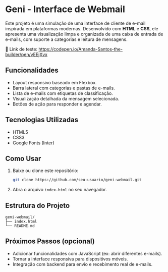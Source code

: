  # Geni - Interface de Webmail

Este projeto é uma simulação de uma interface de cliente de e-mail inspirada em plataformas modernas. Desenvolvido com **HTML** e **CSS**, ele apresenta uma visualização limpa e organizada de uma caixa de entrada de e-mails, com suporte a categorias e leitura de mensagens.

🚀 Link de teste: https://codepen.io/Amanda-Santos-the-builder/pen/vEEjXvx
  ## Funcionalidades

* Layout responsivo baseado em Flexbox.
* Barra lateral com categorias e pastas de e-mails.
* Lista de e-mails com etiquetas de classificação.
* Visualização detalhada da mensagem selecionada.
* Botões de ação para responder e agendar.

## Tecnologias Utilizadas

* HTML5
* CSS3
* Google Fonts (Inter)

## Como Usar

1. Baixe ou clone este repositório:

   ```bash
   git clone https://github.com/seu-usuario/geni-webmail.git
   ```
2. Abra o arquivo `index.html` no seu navegador.

## Estrutura do Projeto

```
geni-webmail/
├── index.html
└── README.md
```

## Próximos Passos (opcional)

* Adicionar funcionalidades com JavaScript (ex: abrir diferentes e-mails).
* Tornar a interface responsiva para dispositivos móveis.
* Integração com backend para envio e recebimento real de e-mails.

